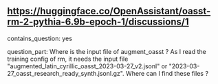 ## https://huggingface.co/OpenAssistant/oasst-rm-2-pythia-6.9b-epoch-1/discussions/1

contains_question: yes

question_part: Where is the input file of augment_oasst ? As I read the training config of rm, it needs the input file "augmented_latin_cyrillic_oasst_2023-03-27_v2.jsonl" or "2023-03-27_oasst_research_ready_synth.jsonl.gz". Where can I find these files ?